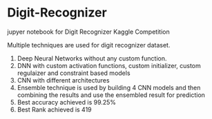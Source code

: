 # Digit-Recognizer
jupyer notebook for Digit Recognizer Kaggle Competition

Multiple techniques are used for digit recognizer dataset.
1) Deep Neural Networks without any custom function.
2) DNN with custom activation functions, custom initializer, custom regulaizer and constraint based models
3) CNN with different architectures
4) Ensemble technique is used by building 4 CNN models and then combining the results and use the ensembled result for prediction
5) Best accuracy achieved is 99.25%
6) Best Rank achieved is 419
